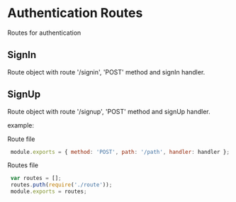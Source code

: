 # Authentication Routes
Routes for authentication

## SignIn
Route object with route '/signin', 'POST' method and signIn handler.

## SignUp
Route object with route '/signup', 'POST' method and signUp handler.

 example:

 Route file
 ```javascript
  module.exports = { method: 'POST', path: '/path', handler: handler };
 ```

 Routes file
 ```javascript
  var routes = [];
  routes.puth(require('./route'));
  module.exports = routes;
 ```
